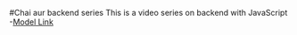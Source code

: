 #Chai aur backend series
This is a video series on backend with JavaScript
-[Model Link](https://app.eraser.io/workspace/YtPqZ1VogxGy1jzIDkzj)

